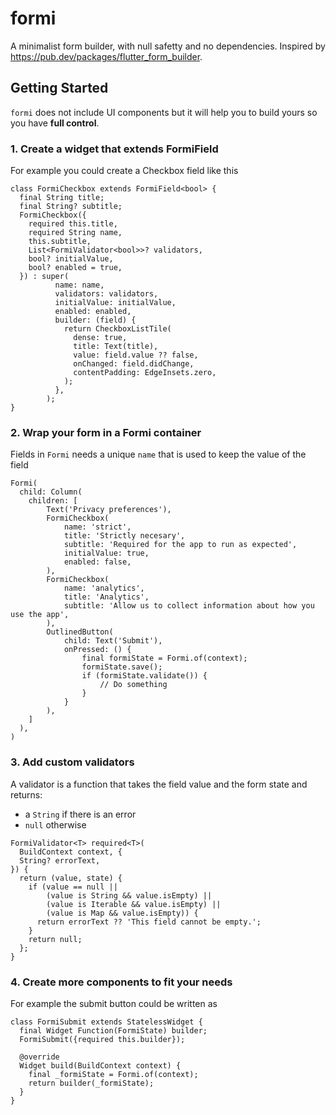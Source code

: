 # formi

A minimalist form builder, with null safetty and no dependencies. Inspired by https://pub.dev/packages/flutter_form_builder.

## Getting Started

`formi` does not include UI components but it will help you to build yours so you have **full control**. 

### 1. Create a widget that extends FormiField

For example you could create a Checkbox field like this

```
class FormiCheckbox extends FormiField<bool> {
  final String title;
  final String? subtitle;
  FormiCheckbox({
    required this.title,
    required String name,
    this.subtitle,
    List<FormiValidator<bool>>? validators,
    bool? initialValue,
    bool? enabled = true,
  }) : super(
          name: name,
          validators: validators,
          initialValue: initialValue,
          enabled: enabled,
          builder: (field) {
            return CheckboxListTile(
              dense: true,
              title: Text(title),
              value: field.value ?? false,
              onChanged: field.didChange,
              contentPadding: EdgeInsets.zero,
            );
          },
        );
}
```

### 2. Wrap your form in a Formi container

Fields in `Formi` needs a unique `name` that is used to keep the value of the field

```
Formi(
  child: Column(
    children: [
        Text('Privacy preferences'),
        FormiCheckbox(
            name: 'strict',
            title: 'Strictly necesary',
            subtitle: 'Required for the app to run as expected',
            initialValue: true,
            enabled: false,
        ),
        FormiCheckbox(
            name: 'analytics',
            title: 'Analytics',
            subtitle: 'Allow us to collect information about how you use the app',
        ),
        OutlinedButton(
            child: Text('Submit'),
            onPressed: () {
                final formiState = Formi.of(context);
                formiState.save();
                if (formiState.validate()) {
                    // Do something
                }
            }
        ),
    ]
  ),
)
```

### 3. Add custom validators

A validator is a function that takes the field value and the form state and returns:
- a `String` if there is an error
- `null` otherwise

```
FormiValidator<T> required<T>(
  BuildContext context, {
  String? errorText,
}) {
  return (value, state) {
    if (value == null ||
        (value is String && value.isEmpty) ||
        (value is Iterable && value.isEmpty) ||
        (value is Map && value.isEmpty)) {
      return errorText ?? 'This field cannot be empty.';
    }
    return null;
  };
}
```

### 4. Create more components to fit your needs

For example the submit button could be written as

```
class FormiSubmit extends StatelessWidget {
  final Widget Function(FormiState) builder;
  FormiSubmit({required this.builder});

  @override
  Widget build(BuildContext context) {
    final _formiState = Formi.of(context);
    return builder(_formiState);
  }
}
```

